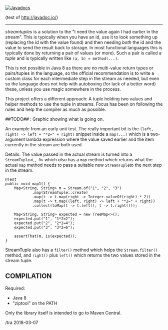 [![Javadocs](http://javadoc.io/badge/dk.kb.stream/streamtuples.svg)](http://javadoc.io/doc/dk.kb.stream/streamtuples)

(test of http://javadoc.io/)

---


_streamtuples_ is a solution to the "I need the value again I had
earlier in the stream".  This is typically when you have an id, use it
to look something up (replacing the id with the value found) and then
needing _both_ the id and the value to send the result back to
storage.  In most functional languages this is typically done by 
returning a pair of values (or more).  Such a pair is called a _tuple_ 
and is typically written like `(a, b) = method(...)`.

This is not possible in Java 8 as there are no multi-value
return types or pairs/tuples in the language, so the official
recommendation is to write a custom class for each intermediate step
in the stream as needed, but even so the language does not help with
autoboxing (for lack of a better word) these, unless you use magic 
somewhere in the process.

This project offers a different approach:  A tuple holding two values
and helper methods to use the tuple in streams.  Focus has been on
following the rules and help the compiler as much as possible.

##TODO## :  Graphic showing  what is going on.

An example from an early unit test.  The really important bit is the
`(left, right) -> left + "*2=" + right)` snippet inside a `map(...)`
which is a two-argument lambda expression where the value saved earlier and
the item currently in the stream are both used.

Details: 
The value passed in the actual stream is turned into a `StreamTuple<L, R>` 
which _also_ has a `map`  method which returns what the actual `map` method 
needs to pass a suitable new
`StreamTuple`to the next step in the stream.  



    @Test
    public void map1() {
        Map<String, String> m = Stream.of("1", "2", "3")
                .map(StreamTuple::create)
                .map(t -> t.map(right -> Integer.valueOf(right) * 2))
                .map(t -> t.map((left, right) -> left + "*2=" + right))
                .collect(toMap(t -> t.left(), t -> t.right()));

        Map<String, String> expected = new TreeMap<>();
        expected.put("1", "1*2=2");
        expected.put("2", "2*2=4");
        expected.put("3", "3*2=6");

        assertThat(m, is(expected));
    }

StreamTuple also has a `filter()` method which helps the `Stream.filter()` method, 
and  `right()` plus `left()` which returns the two values stored in the stream tuple.


COMPILATION
---

Required:
* Java 8
* "ziptool" on the PATH

Only the library itself is intended to go to Maven Central.

/tra 2018-03-07
